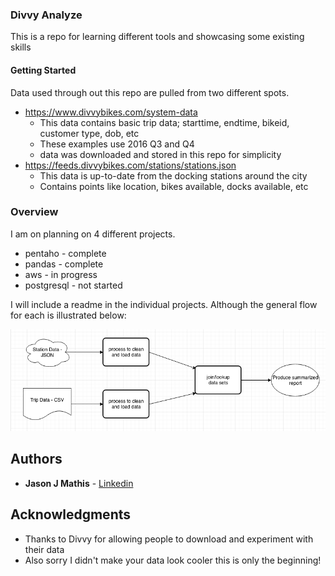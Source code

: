 ### Divvy Analyze

This is a repo for learning different tools and showcasing some existing skills

#### Getting Started

Data used through out this repo are pulled from two different spots. 

* https://www.divvybikes.com/system-data
    * This data contains basic trip data; starttime, endtime, bikeid, customer type, dob, etc
    * These examples use 2016 Q3 and Q4
    * data was downloaded and stored in this repo for simplicity
* https://feeds.divvybikes.com/stations/stations.json
    * This data is up-to-date from the docking stations around the city
    * Contains points like location, bikes available, docks available, etc

### Overview

I am on planning on 4 different projects. 

* pentaho - complete
* pandas - complete
* aws - in progress
* postgresql - not started

I will include a readme in the individual projects. Although the general flow for each is illustrated below:

![data_flow](general_divvy_flow.png)


## Authors

* **Jason J Mathis**  - [Linkedin](https://www.linkedin.com/in/jasonjmathis/)

## Acknowledgments

* Thanks to Divvy for allowing people to download and experiment with their data
* Also sorry I didn't make your data look cooler this is only the beginning!